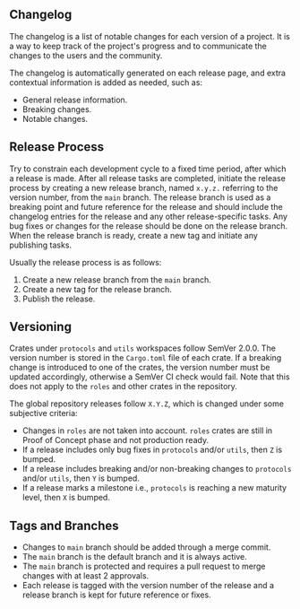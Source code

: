 ## Changelog

The changelog is a list of notable changes for each version of a project. 
It is a way to keep track of the project's progress and to communicate 
the changes to the users and the community.

The changelog is automatically generated on each release page, and extra contextual
information is added as needed, such as:
 - General release information.
 - Breaking changes.
 - Notable changes.

## Release Process

Try to constrain each development cycle to a fixed time period, after which a
release is made. After all release tasks are completed, initiate the release
process by creating a new release branch, named `x.y.z.` referring to the
version number, from the `main` branch.  The release branch is used as a
breaking point and future reference for the release and should include the
changelog entries for the release and any other release-specific tasks. Any bug
fixes or changes for the release should be done on the release branch. When the
release branch is ready, create a new tag and initiate any publishing tasks.

Usually the release process is as follows:

1. Create a new release branch from the `main` branch.
2. Create a new tag for the release branch.
3. Publish the release.

## Versioning

Crates under `protocols` and `utils` workspaces follow SemVer 2.0.0. The version number is stored in
the `Cargo.toml` file of each crate. If a breaking change is introduced to one
of the crates, the version number must be updated accordingly, otherwise a
SemVer CI check would fail. Note that this does not apply to the `roles` and
other crates in the repository.

The global repository releases follow `X.Y.Z`, which is changed under some subjective criteria:
- Changes in `roles` are not taken into account. `roles` crates are still in Proof of Concept phase and not production ready. 
- If a release includes only bug fixes in `protocols` and/or `utils`, then `Z` is bumped.
- If a release includes breaking and/or non-breaking changes to `protocols` and/or `utils`, then `Y` is bumped.
- If a release marks a milestone i.e., `protocols` is reaching a new maturity level, then `X` is bumped.

## Tags and Branches

- Changes to `main` branch should be added through a merge commit.
- The `main` branch is the default branch and it is always active.
- The `main` branch is protected and requires a pull request to merge changes
  with at least 2 approvals.
- Each release is tagged with the version number of the release and a release
  branch is kept for future reference or fixes.
